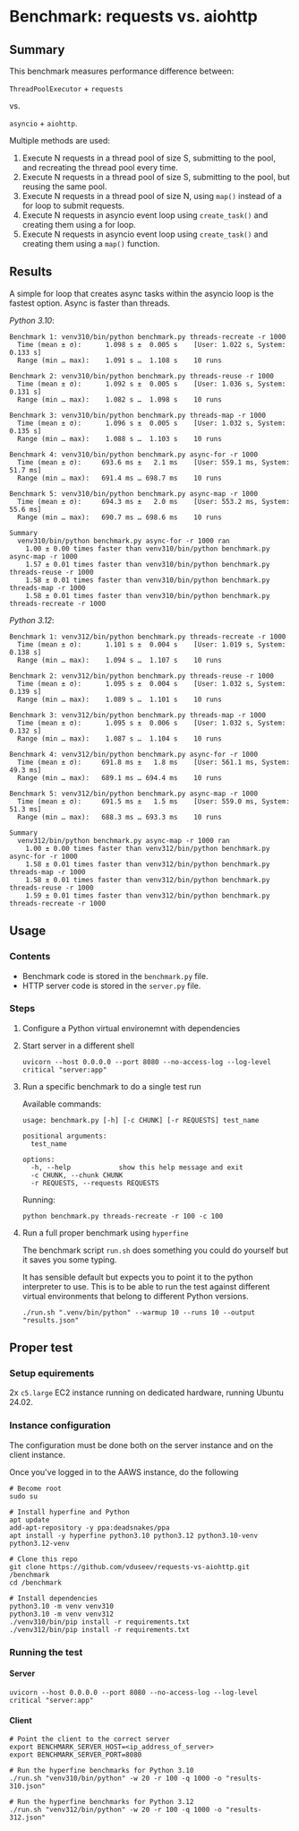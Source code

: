 # Benchmark: requests vs. aiohttp

## Summary

This benchmark measures performance difference between:

`ThreadPoolExecutor` + `requests` 

vs.

`asyncio` + `aiohttp`.

Multiple methods are used:

1. Execute N requests in a thread pool of size S, submitting to the pool, and recreating the thread pool every time.
2. Execute N requests in a thread pool of size S, submitting to the pool, but reusing the same pool.
3. Execute N requests in a thread pool of size N, using `map()` instead of a for loop to submit requests.
4. Execute N requests in asyncio event loop using `create_task()` and creating them using a for loop.
5. Execute N requests in asyncio event loop using `create_task()` and creating them using a `map()` function.

## Results

A simple for loop that creates async tasks within the asyncio loop is the fastest option. Async is faster than threads.

*Python 3.10*:

```
Benchmark 1: venv310/bin/python benchmark.py threads-recreate -r 1000
  Time (mean ± σ):      1.098 s ±  0.005 s    [User: 1.022 s, System: 0.133 s]
  Range (min … max):    1.091 s …  1.108 s    10 runs
 
Benchmark 2: venv310/bin/python benchmark.py threads-reuse -r 1000
  Time (mean ± σ):      1.092 s ±  0.005 s    [User: 1.036 s, System: 0.131 s]
  Range (min … max):    1.082 s …  1.098 s    10 runs
 
Benchmark 3: venv310/bin/python benchmark.py threads-map -r 1000
  Time (mean ± σ):      1.096 s ±  0.005 s    [User: 1.032 s, System: 0.135 s]
  Range (min … max):    1.088 s …  1.103 s    10 runs
 
Benchmark 4: venv310/bin/python benchmark.py async-for -r 1000
  Time (mean ± σ):     693.6 ms ±   2.1 ms    [User: 559.1 ms, System: 51.7 ms]
  Range (min … max):   691.4 ms … 698.7 ms    10 runs
 
Benchmark 5: venv310/bin/python benchmark.py async-map -r 1000
  Time (mean ± σ):     694.3 ms ±   2.0 ms    [User: 553.2 ms, System: 55.6 ms]
  Range (min … max):   690.7 ms … 698.6 ms    10 runs
 
Summary
  venv310/bin/python benchmark.py async-for -r 1000 ran
    1.00 ± 0.00 times faster than venv310/bin/python benchmark.py async-map -r 1000
    1.57 ± 0.01 times faster than venv310/bin/python benchmark.py threads-reuse -r 1000
    1.58 ± 0.01 times faster than venv310/bin/python benchmark.py threads-map -r 1000
    1.58 ± 0.01 times faster than venv310/bin/python benchmark.py threads-recreate -r 1000
```

*Python 3.12*:

```
Benchmark 1: venv312/bin/python benchmark.py threads-recreate -r 1000
  Time (mean ± σ):      1.101 s ±  0.004 s    [User: 1.019 s, System: 0.138 s]
  Range (min … max):    1.094 s …  1.107 s    10 runs
 
Benchmark 2: venv312/bin/python benchmark.py threads-reuse -r 1000
  Time (mean ± σ):      1.095 s ±  0.004 s    [User: 1.032 s, System: 0.139 s]
  Range (min … max):    1.089 s …  1.101 s    10 runs
 
Benchmark 3: venv312/bin/python benchmark.py threads-map -r 1000
  Time (mean ± σ):      1.095 s ±  0.006 s    [User: 1.032 s, System: 0.132 s]
  Range (min … max):    1.087 s …  1.104 s    10 runs
 
Benchmark 4: venv312/bin/python benchmark.py async-for -r 1000
  Time (mean ± σ):     691.8 ms ±   1.8 ms    [User: 561.1 ms, System: 49.3 ms]
  Range (min … max):   689.1 ms … 694.4 ms    10 runs
 
Benchmark 5: venv312/bin/python benchmark.py async-map -r 1000
  Time (mean ± σ):     691.5 ms ±   1.5 ms    [User: 559.0 ms, System: 51.3 ms]
  Range (min … max):   688.3 ms … 693.3 ms    10 runs
 
Summary
  venv312/bin/python benchmark.py async-map -r 1000 ran
    1.00 ± 0.00 times faster than venv312/bin/python benchmark.py async-for -r 1000
    1.58 ± 0.01 times faster than venv312/bin/python benchmark.py threads-map -r 1000
    1.58 ± 0.01 times faster than venv312/bin/python benchmark.py threads-reuse -r 1000
    1.59 ± 0.01 times faster than venv312/bin/python benchmark.py threads-recreate -r 1000
```

## Usage

### Contents

* Benchmark code is stored in the `benchmark.py` file.
* HTTP server code is stored in the `server.py` file.

### Steps

1. Configure a Python virtual environemnt with dependencies
1. Start server in a different shell

   ```shell 
   uvicorn --host 0.0.0.0 --port 8080 --no-access-log --log-level critical "server:app"
   ```

1. Run a specific benchmark to do a single test run

   Available commands:

   ```shell
   usage: benchmark.py [-h] [-c CHUNK] [-r REQUESTS] test_name

   positional arguments:
     test_name

   options:
     -h, --help            show this help message and exit
     -c CHUNK, --chunk CHUNK
     -r REQUESTS, --requests REQUESTS
   ```

   Running:

   ```shell
   python benchmark.py threads-recreate -r 100 -c 100
   ```

1. Run a full proper benchmark using `hyperfine`

   The benchmark script `run.sh` does something you could do yourself but it saves you some typing.

   It has sensible default but expects you to point it to the python interpreter to use. This is
   to be able to run the test against different virtual environments that belong to different Python
   versions.


   ```shell
   ./run.sh ".venv/bin/python" --warmup 10 --runs 10 --output "results.json"
   ```

## Proper test

### Setup equirements

2x `c5.large` EC2 instance running on dedicated hardware, running Ubuntu 24.02.

### Instance configuration

The configuration must be done both on the server instance and on the client instance. 

Once you've logged in to the AAWS instance, do the following

```shell
# Become root
sudo su

# Install hyperfine and Python
apt update
add-apt-repository -y ppa:deadsnakes/ppa
apt install -y hyperfine python3.10 python3.12 python3.10-venv python3.12-venv

# Clone this repo
git clone https://github.com/vduseev/requests-vs-aiohttp.git /benchmark
cd /benchmark

# Install dependencies
python3.10 -m venv venv310
python3.10 -m venv venv312
./venv310/bin/pip install -r requirements.txt
./venv312/bin/pip install -r requirements.txt
```

### Running the test

#### Server

```shell
uvicorn --host 0.0.0.0 --port 8080 --no-access-log --log-level critical "server:app"
```

#### Client

```shell
# Point the client to the correct server
export BENCHMARK_SERVER_HOST=<ip_address_of_server>
export BENCHMARK_SERVER_PORT=8080

# Run the hyperfine benchmarks for Python 3.10
./run.sh "venv310/bin/python" -w 20 -r 100 -q 1000 -o "results-310.json"

# Run the hyperfine benchmarks for Python 3.12
./run.sh "venv312/bin/python" -w 20 -r 100 -q 1000 -o "results-312.json"
```
